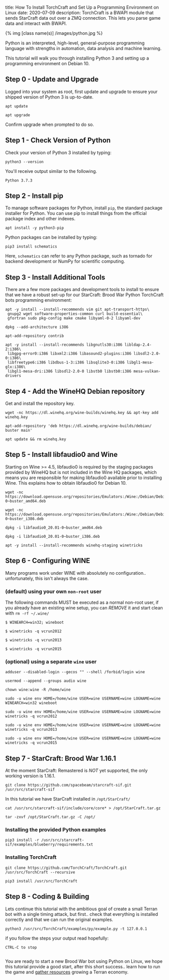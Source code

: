 title:  How To Install TorchCraft and Set Up a Programming Environment on Linux
date: 2020-07-09
description: TorchCraft is a BWAPI module that sends StarCraft data out over a ZMQ connection. This lets you parse game data and interact with BWAPI. 

{% img [class name(s)] /images/python.jpg %}

Python is an interpreted, high-level, general-purpose programming language with strengths in automation, data analysis and machine learning.

This tutorial will walk you through installing Python 3 and setting up a programming environment on Debian 10.

## Step 0 - Update and Upgrade

Logged into your system as root, first update and upgrade to ensure your shipped version of Python 3 is up-to-date.

```
apt update
```

```
apt upgrade
```

Confirm upgrade when prompted to do so.


## Step 1 - Check Version of Python

Check your version of Python 3 installed by typing:

```
python3 --version
```

You'll receive output similar to the following.

```
Python 3.7.3
```

## Step 2 - Install pip

To manage software packages for Python, install `pip`, the standard package installer for Python. You can use pip to install things from the official package index and other indexes. 

```
apt install -y python3-pip
```

Python packages can be installed by typing:

```
pip3 install schematics 
```

Here, `schematics` can refer to any Python package, such as tornado for backend development or NumPy for scientific computing. 

## Step 3 - Install Additional Tools

There are a few more packages and development tools to install to ensure that we have a robust set-up for our StarCraft: Brood War Python TorchCraft bots programming environment:

```
apt -y install --install-recommends vim git apt-transport-https\
 gnupg2 wget software-properties-common curl build-essential\
 gfortran sudo pkg-config make cmake libyaml-0-2 libyaml-dev
```

```
dpkg --add-architecture i386
```

```
apt-add-repository contrib 
```

```
apt -y install --install-recommends libgnutls30:i386 libldap-2.4-2:i386\
 libgpg-error0:i386 libxml2:i386 libasound2-plugins:i386 libsdl2-2.0-0:i386\
 libfreetype6:i386 libdbus-1-3:i386 libsqlite3-0:i386 libgl1-mesa-glx:i386\
 libgl1-mesa-dri:i386 libsdl2-2.0-0 libstb0 libstb0:i386 mesa-vulkan-drivers
```

## Step 4 - Add the WineHQ Debian repository

Get and install the repository key.

```
wget -nc https://dl.winehq.org/wine-builds/winehq.key && apt-key add winehq.key
```

```
apt-add-repository 'deb https://dl.winehq.org/wine-builds/debian/ buster main'
```

```
apt update && rm winehq.key
```
## Step 5 - Install libfaudio0 and Wine

Starting on Wine >= 4.5, libfaudio0 is required by the staging packages provided by WineHQ but is not included in the Wine HQ packages, which means you are responsible for making libfaudio0 available prior to installing Wine. This explains how to obtain libfaudio0 for Debian 10.

```
wget -nc https://download.opensuse.org/repositories/Emulators:/Wine:/Debian/Debian_10/amd64/libfaudio0_20.01-0~buster_amd64.deb
```

```
wget -nc https://download.opensuse.org/repositories/Emulators:/Wine:/Debian/Debian_10/i386/libfaudio0_20.01-0~buster_i386.deb
```

```
dpkg -i libfaudio0_20.01-0~buster_amd64.deb
```

```
dpkg -i libfaudio0_20.01-0~buster_i386.deb
```

```
apt -y install --install-recommends winehq-staging winetricks
```

## Step 6 - Configuring WINE

Many programs work under WINE with absolutely no configuration.. unfortunately, this isn't always the case.

### (default) using your own `non-root` user

The following commands MUST be executed as a normal non-root user, if you already have an existing wine setup, you can *REMOVE* it and start clean with `rm -rf ~/.wine/`

```
$ WINEARCH=win32; wineboot
```

```
$ winetricks -q vcrun2012
```

```
$ winetricks -q vcrun2013
```

```
$ winetricks -q vcrun2015
```

### (optional) using a separate `wine` user

```
adduser --disabled-login --gecos "" --shell /forbid/login wine
```

```
usermod --append --groups audio wine
```

```
chown wine:wine -R /home/wine
```

```
sudo -u wine env HOME=/home/wine USER=wine USERNAME=wine LOGNAME=wine WINEARCH=win32 wineboot
```

```
sudo -u wine env HOME=/home/wine USER=wine USERNAME=wine LOGNAME=wine winetricks -q vcrun2012
```

```
sudo -u wine env HOME=/home/wine USER=wine USERNAME=wine LOGNAME=wine winetricks -q vcrun2013
```

```
sudo -u wine env HOME=/home/wine USER=wine USERNAME=wine LOGNAME=wine winetricks -q vcrun2015
```

## Step 7 - StarCraft: Brood War 1.16.1

At the moment StarCraft: Remastered is *NOT* yet supported, the only working version is 1.16.1.

```
git clone https://github.com/spacebeam/starcraft-sif.git /usr/src/starcraft-sif
```

In this tutorial we have StarCraft installed in `/opt/StarCraft/`
```
cat /usr/src/starcraft-sif/include/core/core* > /opt/StarCraft.tar.gz
```

```
tar -zxvf /opt/StarCraft.tar.gz -C /opt/
```

### Installing the provided Python examples

```
pip3 install -r /usr/src/starcraft-sif/examples/blueberry/requirements.txt
```

### Installing TorchCraft

```
git clone https://github.com/TorchCraft/TorchCraft.git /usr/src/TorchCraft --recursive
```

```
pip3 install /usr/src/TorchCraft
```

## Step 8 - Coding & Building

Lets continue this tutorial with the ambitious goal of create a small Terran bot with a single timing attack, but first.. check that everything is installed correctly and that we can run the original examples.

```
python3 /usr/src/TorchCraft/examples/py/example.py -t 127.0.0.1
```

if you follow the steps your output read hopefully:

```
CTRL-C to stop


```

You are ready to start a new Brood War bot using Python on Linux, we hope this tutorial provide a good start, after this short success.. learn how to run the game and [gather resources](https://spacebeam.org/2020/07/10/gathering-minerals-to-someday-build-a-refinery-and-extract-vespene-gas/) growing a Terran economy. 

